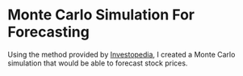 # Monte Carlo Simulation For Forecasting

Using the method provided by [Investopedia](https://www.investopedia.com/terms/m/montecarlosimulation.asp#:~:text=Monte%20Carlo%20simulations%20are%20used,in%20prediction%20and%20forecasting%20models.), I created a Monte Carlo simulation that would be able to forecast stock prices. 
